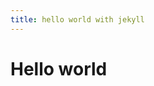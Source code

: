 ```yaml
---
title: hello world with jekyll
---
```


# Hello world

<div id="chart_div" style="width: 900px; height: 500px;"></div>


